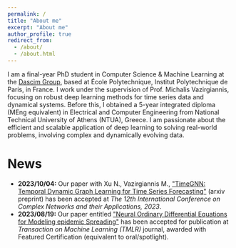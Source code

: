 ```yaml
---
permalink: /
title: "About me"
excerpt: "About me"
author_profile: true
redirect_from: 
  - /about/
  - /about.html
---
```

I am a final-year PhD student in Computer Science & Machine Learning at the [Dascim Group](http://www.lix.polytechnique.fr/dascim/), based at École Polytechnique, Institut Polytechnique de Paris, in France. I work under the supervision of Prof. Michalis Vazirgiannis, focusing on robust deep learning methods for time series data and dynamical systems. Before this, I obtained a 5-year integrated diploma (MEng equivalent) in Electrical and Computer Engineering from National Technical University of Athens (NTUA), Greece. I am passionate about the efficient and scalable application of deep learning to solving real-world problems, involving complex and dynamically evolving data.

News
======
* **2023/10/04:** Our paper with Xu N., Vazirgiannis M., ["TimeGNN: Temporal Dynamic Graph Learning for Time Series Forecasting"](chrome-extension://efaidnbmnnnibpcajpcglclefindmkaj/https://arxiv.org/pdf/2307.14680.pdf) (arxiv preprint) has been accepted at *The 12th International Conference on Complex Networks and their Applications, 2023*.
* **2023/08/19:** Our paper entitled ["Neural Ordinary Differential Equations for Modeling epidemic Spreading"](https://openreview.net/forum?id=yrkJGne0vN) has been accepted for publication at *Transaction on Machine Learning (TMLR)* journal, awarded with Featured Certification (equivalent to oral/spotlight).

